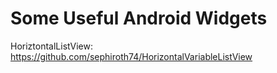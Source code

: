 Some Useful Android Widgets
=========
HoriztontalListView:
https://github.com/sephiroth74/HorizontalVariableListView
